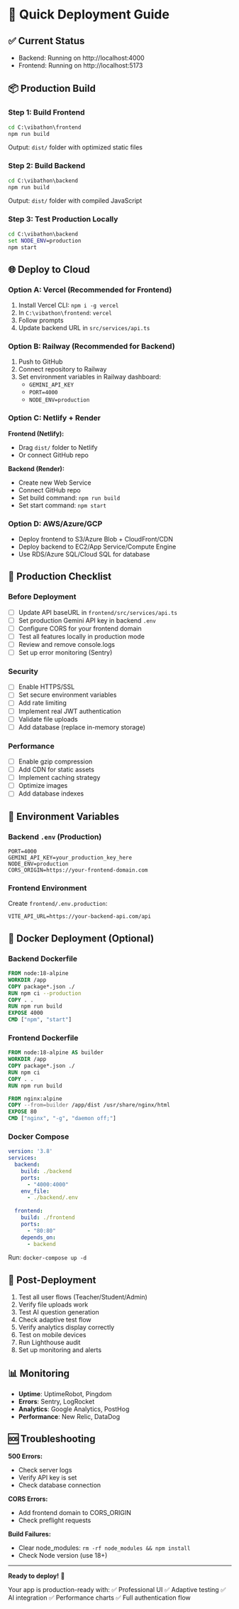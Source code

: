 # 🚀 Quick Deployment Guide

## ✅ Current Status
- Backend: Running on http://localhost:4000
- Frontend: Running on http://localhost:5173

## 📦 Production Build

### Step 1: Build Frontend
```cmd
cd C:\vibathon\frontend
npm run build
```
Output: `dist/` folder with optimized static files

### Step 2: Build Backend
```cmd
cd C:\vibathon\backend
npm run build
```
Output: `dist/` folder with compiled JavaScript

### Step 3: Test Production Locally
```cmd
cd C:\vibathon\backend
set NODE_ENV=production
npm start
```

## 🌐 Deploy to Cloud

### Option A: Vercel (Recommended for Frontend)
1. Install Vercel CLI: `npm i -g vercel`
2. In `C:\vibathon\frontend`: `vercel`
3. Follow prompts
4. Update backend URL in `src/services/api.ts`

### Option B: Railway (Recommended for Backend)
1. Push to GitHub
2. Connect repository to Railway
3. Set environment variables in Railway dashboard:
   - `GEMINI_API_KEY`
   - `PORT=4000`
   - `NODE_ENV=production`

### Option C: Netlify + Render
**Frontend (Netlify):**
- Drag `dist/` folder to Netlify
- Or connect GitHub repo

**Backend (Render):**
- Create new Web Service
- Connect GitHub repo
- Set build command: `npm run build`
- Set start command: `npm start`

### Option D: AWS/Azure/GCP
- Deploy frontend to S3/Azure Blob + CloudFront/CDN
- Deploy backend to EC2/App Service/Compute Engine
- Use RDS/Azure SQL/Cloud SQL for database

## 🔧 Production Checklist

### Before Deployment
- [ ] Update API baseURL in `frontend/src/services/api.ts`
- [ ] Set production Gemini API key in backend `.env`
- [ ] Configure CORS for your frontend domain
- [ ] Test all features locally in production mode
- [ ] Review and remove console.logs
- [ ] Set up error monitoring (Sentry)

### Security
- [ ] Enable HTTPS/SSL
- [ ] Set secure environment variables
- [ ] Add rate limiting
- [ ] Implement real JWT authentication
- [ ] Validate file uploads
- [ ] Add database (replace in-memory storage)

### Performance
- [ ] Enable gzip compression
- [ ] Add CDN for static assets
- [ ] Implement caching strategy
- [ ] Optimize images
- [ ] Add database indexes

## 📝 Environment Variables

### Backend `.env` (Production)
```
PORT=4000
GEMINI_API_KEY=your_production_key_here
NODE_ENV=production
CORS_ORIGIN=https://your-frontend-domain.com
```

### Frontend Environment
Create `frontend/.env.production`:
```
VITE_API_URL=https://your-backend-api.com/api
```

## 🐳 Docker Deployment (Optional)

### Backend Dockerfile
```dockerfile
FROM node:18-alpine
WORKDIR /app
COPY package*.json ./
RUN npm ci --production
COPY . .
RUN npm run build
EXPOSE 4000
CMD ["npm", "start"]
```

### Frontend Dockerfile
```dockerfile
FROM node:18-alpine AS builder
WORKDIR /app
COPY package*.json ./
RUN npm ci
COPY . .
RUN npm run build

FROM nginx:alpine
COPY --from=builder /app/dist /usr/share/nginx/html
EXPOSE 80
CMD ["nginx", "-g", "daemon off;"]
```

### Docker Compose
```yaml
version: '3.8'
services:
  backend:
    build: ./backend
    ports:
      - "4000:4000"
    env_file:
      - ./backend/.env
  
  frontend:
    build: ./frontend
    ports:
      - "80:80"
    depends_on:
      - backend
```

Run: `docker-compose up -d`

## 🎯 Post-Deployment

1. Test all user flows (Teacher/Student/Admin)
2. Verify file uploads work
3. Test AI question generation
4. Check adaptive test flow
5. Verify analytics display correctly
6. Test on mobile devices
7. Run Lighthouse audit
8. Set up monitoring and alerts

## 📊 Monitoring

- **Uptime**: UptimeRobot, Pingdom
- **Errors**: Sentry, LogRocket
- **Analytics**: Google Analytics, PostHog
- **Performance**: New Relic, DataDog

## 🆘 Troubleshooting

**500 Errors:**
- Check server logs
- Verify API key is set
- Check database connection

**CORS Errors:**
- Add frontend domain to CORS_ORIGIN
- Check preflight requests

**Build Failures:**
- Clear node_modules: `rm -rf node_modules && npm install`
- Check Node version (use 18+)

---

**Ready to deploy!** 🎉

Your app is production-ready with:
✅ Professional UI
✅ Adaptive testing
✅ AI integration
✅ Performance charts
✅ Full authentication flow

